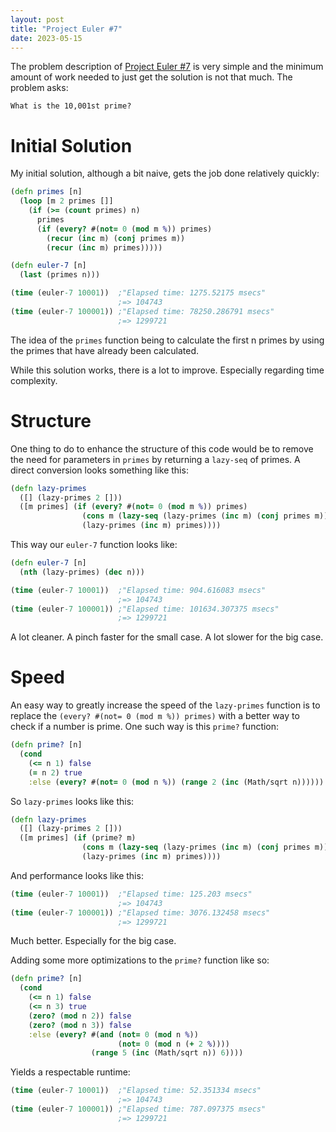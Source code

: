 ```yaml
---
layout: post
title: "Project Euler #7"
date: 2023-05-15
---
```

The problem description of [Project Euler #7](https://projecteuler.net/problem=7) is very simple and the minimum amount
of work needed to just get the solution is not that much. The problem asks:

```What is the 10,001st prime?```

# Initial Solution

My initial solution, although a bit naive, gets the job done relatively quickly:
```clojure
(defn primes [n]
  (loop [m 2 primes []]
    (if (>= (count primes) n)
      primes
      (if (every? #(not= 0 (mod m %)) primes)
        (recur (inc m) (conj primes m))
        (recur (inc m) primes)))))

(defn euler-7 [n]
  (last (primes n)))
```
```clojure
(time (euler-7 10001))  ;"Elapsed time: 1275.52175 msecs"
                        ;=> 104743
(time (euler-7 100001)) ;"Elapsed time: 78250.286791 msecs"
                        ;=> 1299721
```
The idea of the `primes` function being to calculate the first n primes by using the primes that have already
been calculated.

While this solution works, there is a lot to improve. Especially regarding time complexity.

# Structure

One thing to do to enhance the structure of this code would be to remove the need for parameters in `primes` by returning
a `lazy-seq` of primes. A direct conversion looks something like this:
```clojure
(defn lazy-primes
  ([] (lazy-primes 2 []))
  ([m primes] (if (every? #(not= 0 (mod m %)) primes)
                (cons m (lazy-seq (lazy-primes (inc m) (conj primes m))))
                (lazy-primes (inc m) primes))))
```
This way our `euler-7` function looks like:
```clojure
(defn euler-7 [n]
  (nth (lazy-primes) (dec n)))
```
```clojure
(time (euler-7 10001))  ;"Elapsed time: 904.616083 msecs"
                        ;=> 104743
(time (euler-7 100001)) ;"Elapsed time: 101634.307375 msecs"
                        ;=> 1299721
```
A lot cleaner. A pinch faster for the small case. A lot slower for the big case.
# Speed
An easy way to greatly increase the speed of the `lazy-primes` function is to replace the
`(every? #(not= 0 (mod m %)) primes)` with a better way to check if a number is prime. One such way is this
`prime?` function:
```clojure
(defn prime? [n]
  (cond
    (<= n 1) false
    (= n 2) true
    :else (every? #(not= 0 (mod n %)) (range 2 (inc (Math/sqrt n))))))
```
So `lazy-primes` looks like this:
```clojure
(defn lazy-primes
  ([] (lazy-primes 2 []))
  ([m primes] (if (prime? m)
                (cons m (lazy-seq (lazy-primes (inc m) (conj primes m))))
                (lazy-primes (inc m) primes))))
```
And performance looks like this:
```clojure
(time (euler-7 10001))  ;"Elapsed time: 125.203 msecs"
                        ;=> 104743
(time (euler-7 100001)) ;"Elapsed time: 3076.132458 msecs"
                        ;=> 1299721
```
Much better. Especially for the big case.

Adding some more optimizations to the `prime?` function like so:
```clojure
(defn prime? [n]
  (cond
    (<= n 1) false
    (<= n 3) true
    (zero? (mod n 2)) false
    (zero? (mod n 3)) false
    :else (every? #(and (not= 0 (mod n %))
                        (not= 0 (mod n (+ 2 %))))
                  (range 5 (inc (Math/sqrt n)) 6))))
```
Yields a respectable runtime:
```clojure
(time (euler-7 10001))  ;"Elapsed time: 52.351334 msecs"
                        ;=> 104743
(time (euler-7 100001)) ;"Elapsed time: 787.097375 msecs"
                        ;=> 1299721
```